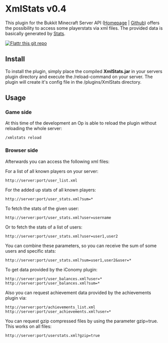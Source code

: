 # XmlStats v0.4

This plugin for the Bukkit Minecraft Server API ([Homepage](http://bukkit.org) | [Github](https://github.com/Bukkit/Bukkit )) offers the possibility to access some playerstats via xml files. The provided data is basically generated by [Stats](https://github.com/nidefawl/Stats).

[![Flattr this git repo](http://api.flattr.com/button/flattr-badge-large.png)](https://flattr.com/submit/auto?user_id=socke&url=https://github.com/sockenklaus/XmlStats&title=XmlStats&language=&tags=github&category=software) 

## Install

To install the plugin, simply place the compiled **XmlStats.jar** in your servers plugin directory and execute the /reload-command on your server. The plugin will create it's config file in the /plugins/XmlStats directory.
    
## Usage

### Game side

At this time of the development an Op is able to reload the plugin without reloading the whole server:

	/xmlstats reload

### Browser side

Afterwards you can access the following xml files:

For a list of all known players on your server:

    http://server:port/user_list.xml 
    
For the added up stats of all known players:
    
    http://server:port/user_stats.xml?sum=*
    
To fetch the stats of the given user:

    http://server:port/user_stats.xml?user=username
    
Or to fetch the stats of a list of users:

	http://server:port/user_stats.xml?user=user1,user2
	
You can combine these parameters, so you can receive the sum of some users and specific stats:

	http://server:port/user_stats.xml?sum=user1,user2&user=* 

To get data provided by the iConomy plugin:
    
    http://server:port/user_balances.xml?user=*
    http://server:port/user_balances.xml?sum=*

Also you can request achievement data provided by the achievements plugin via:

	http://server:port/achievements_list.xml
	http://server:port/user_achievements.xml?user=*

You can request gzip compressed files by using the parameter gzip=true. This works on all files:

	http://server:port/userstats.xml?gzip=true
